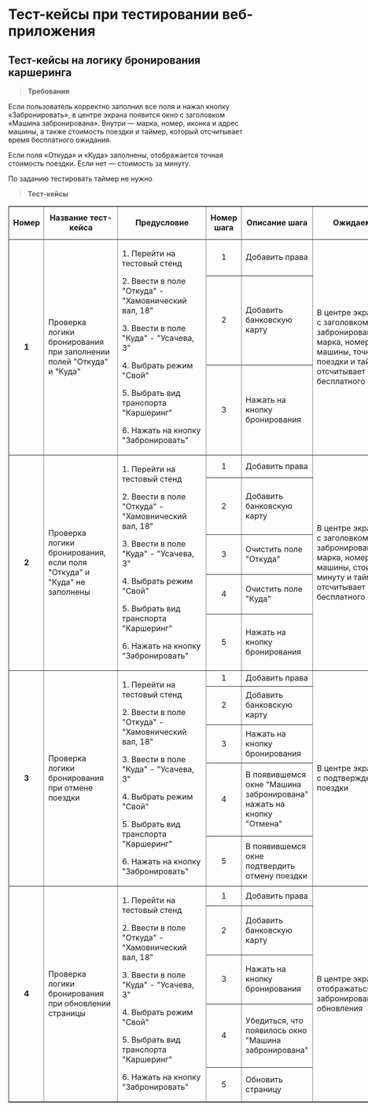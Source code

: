 # Тест-кейсы при тестировании веб-приложения

## Тест-кейсы на логику бронирования каршеринга

> **Требования**

Если пользователь корректно заполнил все поля и нажал кнопку «Забронировать», в центре экрана появится окно с заголовком «Машина забронирована». Внутри — марка, номер, иконка и адрес машины, а также стоимость поездки и таймер, который отсчитывает время бесплатного ожидания.

Если поля «Откуда» и «Куда» заполнены, отображается точная стоимость поездки. Если нет — стоимость за минуту.

По заданию тестировать таймер не нужно

> **Тест-кейсы**

<table border="1" cellpadding="1" cellspacing="1" style="width:1208px">
	<tbody>
		<tr>
			<td style="text-align:center"><strong>Номер</strong></td>
			<td style="text-align:center; width:144px"><strong>Название тест-кейса</strong></td>
			<td style="text-align:center; width:182px"><strong>Предусловие</strong></td>
			<td style="text-align:center; width:6px"><strong>Номер шага</strong></td>
			<td style="text-align:center; width:126px"><strong>Описание шага</strong></td>
			<td style="text-align:center; width:332px"><strong>Ожидаемый результат</strong></td>
			<td style="text-align:center; width:121px"><strong>Окружение</strong></td>
			<td style="text-align:center; width:73px"><strong>Статус</strong></td>
			<td style="text-align:center; width:85px"><strong>Ссылка на баг-репорт</strong></td>
		</tr>
		<tr>
			<td rowspan="3" style="text-align:center"><strong>1</strong></td>
			<td rowspan="3" style="width:144px">Проверка логики бронирования при заполнении полей &quot;Откуда&quot; и &quot;Куда&quot;</td>
			<td rowspan="3" style="width:182px">
			<p>1. Перейти на тестовый стенд</p>
			<p>2. Ввести в поле &quot;Откуда&quot; - &quot;Хамовнический вал, 18&quot;</p>
			<p>3. Ввести в поле &quot;Куда&quot; - &quot;Усачева, 3&quot;</p>
			<p>4. Выбрать режим &quot;Свой&quot;</p>
			<p>5. Выбрать вид транспорта &quot;Каршеринг&quot;</p>
			<p>6. Нажать на кнопку &quot;Забронировать&quot;</p>
			</td>
			<td style="text-align:center; width:6px">1</td>
			<td style="width:126px">Добавить права</td>
			<td rowspan="3" style="width:332px">В центре экрана появится окно с заголовком &quot;Машина забронирована&quot;. Внутри &mdash; марка, номер, иконка и адрес машины, точная стоимость поездки и таймер, который отсчитывает время бесплатного ожидания</td>
			<td rowspan="3" style="text-align:center; width:121px">Яндекс.Браузер</td>
			<td rowspan="3" style="text-align:center; width:73px">FAILED</td>
			<td rowspan="3" style="width:85px">&nbsp;</td>
		</tr>
		<tr>
			<td style="text-align:center; width:6px">2</td>
			<td style="width:126px">Добавить банковскую карту</td>
		</tr>
		<tr>
			<td style="text-align:center; width:6px">3</td>
			<td style="width:126px">Нажать на кнопку бронирования</td>
		</tr>
		<tr>
			<td rowspan="5" style="text-align:center"><strong>2</strong></td>
			<td rowspan="5" style="width:144px">Проверка логики бронирования, если поля &quot;Откуда&quot; и &quot;Куда&quot; не заполнены</td>
			<td rowspan="5" style="width:182px">
			<p>1. Перейти на тестовый стенд</p>
			<p>2. Ввести в поле &quot;Откуда&quot; - &quot;Хамовнический вал, 18&quot;</p>
			<p>3. Ввести в поле &quot;Куда&quot; - &quot;Усачева, 3&quot;</p>
			<p>4. Выбрать режим &quot;Свой&quot;</p>
			<p>5. Выбрать вид транспорта &quot;Каршеринг&quot;</p>
			<p>6. Нажать на кнопку &quot;Забронировать&quot;</p>
			</td>
			<td style="text-align:center; width:6px">1</td>
			<td style="width:126px">Добавить права</td>
			<td rowspan="5" style="width:332px">В центре экрана появится окно с заголовком &laquo;Машина забронирована&raquo;. Внутри &mdash; марка, номер, иконка и адрес машины, стоимость поездки за минуту и таймер, который отсчитывает время бесплатного ожидания</td>
			<td rowspan="5" style="text-align:center; width:121px">Яндекс.Браузер</td>
			<td rowspan="5" style="text-align:center; width:73px">FAILED</td>
			<td rowspan="5" style="width:85px">&nbsp;</td>
		</tr>
		<tr>
			<td style="text-align:center; width:6px">2</td>
			<td style="width:126px">Добавить банковскую карту</td>
		</tr>
		<tr>
			<td style="text-align:center; width:6px">3</td>
			<td style="width:126px">Очистить поле &quot;Откуда&quot;</td>
		</tr>
		<tr>
			<td style="text-align:center; width:6px">4</td>
			<td style="width:126px">Очистить поле &quot;Куда&quot;</td>
		</tr>
		<tr>
			<td style="text-align:center; width:6px">5</td>
			<td style="width:126px">Нажать на кнопку бронирования</td>
		</tr>
		<tr>
			<td rowspan="5" style="text-align:center"><strong>3</strong></td>
			<td rowspan="5" style="width:144px">Проверка логики бронирования при отмене поездки</td>
			<td rowspan="5" style="width:182px">
			<p>1. Перейти на тестовый стенд</p>
			<p>2. Ввести в поле &quot;Откуда&quot; - &quot;Хамовнический вал, 18&quot;</p>
			<p>3. Ввести в поле &quot;Куда&quot; - &quot;Усачева, 3&quot;</p>
			<p>4. Выбрать режим &quot;Свой&quot;</p>
			<p>5. Выбрать вид транспорта &quot;Каршеринг&quot;</p>
			<p>6. Нажать на кнопку &quot;Забронировать&quot;</p>
			</td>
			<td style="text-align:center; width:6px">1</td>
			<td style="width:126px">Добавить права</td>
			<td rowspan="5" style="width:332px">В центре экрана появится окно с подтверждением отмены поездки</td>
			<td rowspan="5" style="text-align:center; width:121px">Яндекс.Браузер</td>
			<td rowspan="5" style="text-align:center; width:73px">FAILED</td>
			<td rowspan="5" style="width:85px">&nbsp;</td>
		</tr>
		<tr>
			<td style="text-align:center; width:6px">2</td>
			<td style="width:126px">Добавить банковскую карту</td>
		</tr>
		<tr>
			<td style="text-align:center; width:6px">3</td>
			<td style="width:126px">Нажать на кнопку бронирования</td>
		</tr>
		<tr>
			<td style="text-align:center; width:6px">4</td>
			<td style="width:126px">В появившемся окне &quot;Машина забронирована&quot; нажать на кнопку &quot;Отмена&quot;</td>
		</tr>
		<tr>
			<td style="text-align:center; width:6px">5</td>
			<td style="width:126px">В появившемся окне подтвердить отмену поездки</td>
		</tr>
		<tr>
			<td rowspan="5" style="text-align:center"><strong>4</strong></td>
			<td rowspan="5" style="width:144px">Проверка логики бронирования при обновлении страницы</td>
			<td rowspan="5" style="width:182px">
			<p>1. Перейти на тестовый стенд</p>
			<p>2. Ввести в поле &quot;Откуда&quot; - &quot;Хамовнический вал, 18&quot;</p>
			<p>3. Ввести в поле &quot;Куда&quot; - &quot;Усачева, 3&quot;</p>
			<p>4. Выбрать режим &quot;Свой&quot;</p>
			<p>5. Выбрать вид транспорта &quot;Каршеринг&quot;</p>
			<p>6. Нажать на кнопку &quot;Забронировать&quot;</p>
			</td>
			<td style="text-align:center; width:6px">1</td>
			<td style="width:126px">Добавить права</td>
			<td rowspan="5" style="width:332px">В центре экрана будет отображаться окно &quot;Машина забронирована&quot; с данными до обновления</td>
			<td rowspan="5" style="text-align:center; width:121px">Яндекс.Браузер</td>
			<td rowspan="5" style="text-align:center; width:73px">FAILED</td>
			<td rowspan="5" style="width:85px">&nbsp;</td>
		</tr>
		<tr>
			<td style="text-align:center; width:6px">2</td>
			<td style="width:126px">Добавить банковскую карту</td>
		</tr>
		<tr>
			<td style="text-align:center; width:6px">3</td>
			<td style="width:126px">Нажать на кнопку бронирования</td>
		</tr>
		<tr>
			<td style="text-align:center; width:6px">4</td>
			<td style="width:126px">Убедиться, что появилось окно &quot;Машина забронирована&quot;</td>
		</tr>
		<tr>
			<td style="text-align:center; width:6px">5</td>
			<td style="width:126px">Обновить страницу</td>
		</tr>
	</tbody>
</table>

<p>&nbsp;</p>
